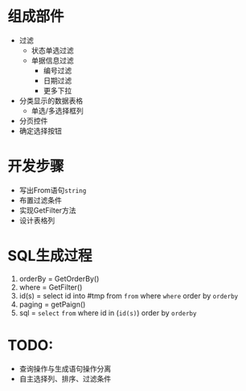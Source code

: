 ﻿# 组成部件

* 过滤
  * 状态单选过滤
  * 单据信息过滤
    * 编号过滤
    * 日期过滤
    * 更多下拉
* 分类显示的数据表格
  * 单选/多选择框列
* 分页控件
* 确定选择按钮


# 开发步骤

* 写出From语句`string`
* 布置过滤条件
* 实现GetFilter方法
* 设计表格列

# SQL生成过程

1. orderBy = GetOrderBy()
2. where = GetFilter()
3. id(s) = select id into #tmp from `from` where `where` order by `orderby`
4. paging = getPaign()
5. sql = `select` `from` where id in (`id(s)`) order by `orderby`


# TODO:

* 查询操作与生成语句操作分离
* 自主选择列、排序、过滤条件